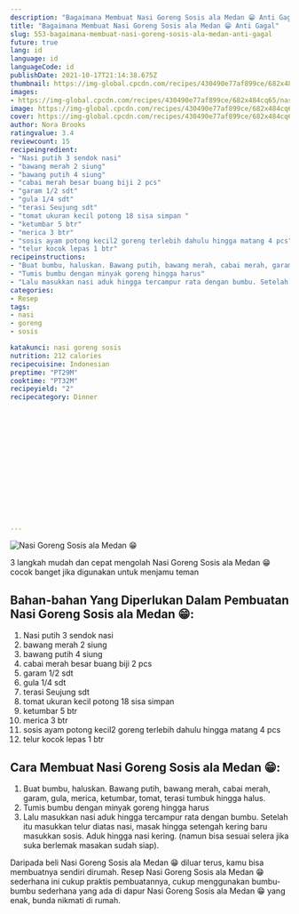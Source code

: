 ```yaml
---
description: "Bagaimana Membuat Nasi Goreng Sosis ala Medan 😁 Anti Gagal"
title: "Bagaimana Membuat Nasi Goreng Sosis ala Medan 😁 Anti Gagal"
slug: 553-bagaimana-membuat-nasi-goreng-sosis-ala-medan-anti-gagal
future: true
lang: id
language: id
languageCode: id
publishDate: 2021-10-17T21:14:38.675Z 
thumbnail: https://img-global.cpcdn.com/recipes/430490e77af899ce/682x484cq65/nasi-goreng-sosis-ala-medan-foto-resep-utama.webp
images:
- https://img-global.cpcdn.com/recipes/430490e77af899ce/682x484cq65/nasi-goreng-sosis-ala-medan-foto-resep-utama.webp
image: https://img-global.cpcdn.com/recipes/430490e77af899ce/682x484cq65/nasi-goreng-sosis-ala-medan-foto-resep-utama.webp
cover: https://img-global.cpcdn.com/recipes/430490e77af899ce/682x484cq65/nasi-goreng-sosis-ala-medan-foto-resep-utama.webp
author: Nora Brooks
ratingvalue: 3.4
reviewcount: 15
recipeingredient:
- "Nasi putih 3 sendok nasi"
- "bawang merah 2 siung"
- "bawang putih 4 siung"
- "cabai merah besar buang biji 2 pcs"
- "garam 1/2 sdt"
- "gula 1/4 sdt"
- "terasi Seujung sdt"
- "tomat ukuran kecil potong 18 sisa simpan "
- "ketumbar 5 btr"
- "merica 3 btr"
- "sosis ayam potong kecil2 goreng terlebih dahulu hingga matang 4 pcs"
- "telur kocok lepas 1 btr"
recipeinstructions:
- "Buat bumbu, haluskan. Bawang putih, bawang merah, cabai merah, garam, gula, merica, ketumbar, tomat, terasi tumbuk hingga halus."
- "Tumis bumbu dengan minyak goreng hingga harus"
- "Lalu masukkan nasi aduk hingga tercampur rata dengan bumbu. Setelah itu masukkan telur diatas nasi, masak hingga setengah kering baru masukkan sosis. Aduk hingga nasi kering. (namun bisa sesuai selera jika suka berlemak masakan sudah siap)."
categories:
- Resep
tags:
- nasi
- goreng
- sosis

katakunci: nasi goreng sosis 
nutrition: 212 calories
recipecuisine: Indonesian
preptime: "PT29M"
cooktime: "PT32M"
recipeyield: "2"
recipecategory: Dinner


     
    
    
    
    
    
    
    
    
    
    
      
    
---
```



![Nasi Goreng Sosis ala Medan 😁](https://img-global.cpcdn.com/recipes/430490e77af899ce/682x484cq65/nasi-goreng-sosis-ala-medan-foto-resep-utama.webp)

3 langkah mudah dan cepat mengolah  Nasi Goreng Sosis ala Medan 😁 cocok banget jika digunakan untuk menjamu teman

<!--inarticleads1-->

## Bahan-bahan Yang Diperlukan Dalam Pembuatan Nasi Goreng Sosis ala Medan 😁:

1. Nasi putih 3 sendok nasi
1. bawang merah 2 siung
1. bawang putih 4 siung
1. cabai merah besar buang biji 2 pcs
1. garam 1/2 sdt
1. gula 1/4 sdt
1. terasi Seujung sdt
1. tomat ukuran kecil potong 18 sisa simpan 
1. ketumbar 5 btr
1. merica 3 btr
1. sosis ayam potong kecil2 goreng terlebih dahulu hingga matang 4 pcs
1. telur kocok lepas 1 btr



<!--inarticleads2-->

## Cara Membuat Nasi Goreng Sosis ala Medan 😁:

1. Buat bumbu, haluskan. Bawang putih, bawang merah, cabai merah, garam, gula, merica, ketumbar, tomat, terasi tumbuk hingga halus.
1. Tumis bumbu dengan minyak goreng hingga harus
1. Lalu masukkan nasi aduk hingga tercampur rata dengan bumbu. Setelah itu masukkan telur diatas nasi, masak hingga setengah kering baru masukkan sosis. Aduk hingga nasi kering. (namun bisa sesuai selera jika suka berlemak masakan sudah siap).




Daripada   beli  Nasi Goreng Sosis ala Medan 😁  diluar terus, kamu  bisa membuatnya sendiri dirumah. Resep  Nasi Goreng Sosis ala Medan 😁  sederhana ini cukup praktis pembuatannya, cukup menggunakan bumbu-bumbu sederhana yang ada di dapur  Nasi Goreng Sosis ala Medan 😁  yang enak, bunda nikmati di rumah.
